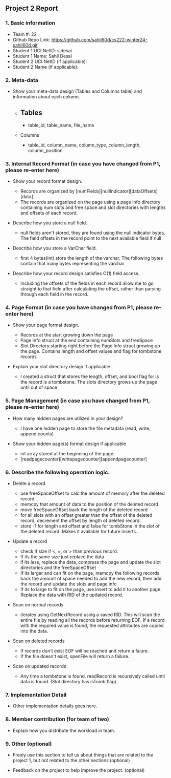 ## Project 2 Report


### 1. Basic information
 - Team #: 22
 - Github Repo Link: https://github.com/sahil60d/cs222-winter24-sahil60d.git
 - Student 1 UCI NetID: sjdesai
 - Student 1 Name: Sahil Desai
 - Student 2 UCI NetID (if applicable):
 - Student 2 Name (if applicable):

### 2. Meta-data
- Show your meta-data design (Tables and Columns table) and information about each column.
  - ## Tables
    - table_id, table_name, file_name

  - Columns
    - table_id, column_name, column_type, column_length, column_position


### 3. Internal Record Format (in case you have changed from P1, please re-enter here)
- Show your record format design.  
  - Records are organized by [numFields][nullIndicator][dataOffsets][data]
  - The records are organized on the page using a page info directory containing num slots and free space and slot directories with lengths and offsets of each record.


- Describe how you store a null field.
    - null fields aren't stored, they are found using the null indicator bytes. The field offsets in the record point to the next available field if null

- Describe how you store a VarChar field.
    - first 4 bytes(int) store the length of the varchar. The following bytes contain that many bytes representing the varchar


- Describe how your record design satisfies O(1) field access.
    - Including the offsets of the fields in each record allow me to go straight to that field after calculating the offset, rather than parsing through each field in the record. 


### 4. Page Format (in case you have changed from P1, please re-enter here)
- Show your page format design.
    - Records at the start growing down the page
    - Page Info struct at the end containing numSlots and freeSpace
    - Slot Directory starting right before the Page Info struct growing up the page. Contains length and offset values and flag for tombstone records


- Explain your slot directory design if applicable.
  - I created a struct that stores the length, offset, and bool flag for is the record is a tombstone. The slots directory grows up the page until out of space 


### 5. Page Management (in case you have changed from P1, please re-enter here)
- How many hidden pages are utilized in your design?
    - I have one hidden page to store the file metadata (read, write, append counts)


- Show your hidden page(s) format design if applicable
    - int array stored at the beginning of the page. 
    - [readpagecounter][writepagecounter][appendpagecounter]


### 6. Describe the following operation logic.
- Delete a record
    - use freeSpaceOffset to calc the amount of memory after the deleted record
    - memcpy that amount of data to the position of the deleted record
    - move freeSpaceOffset back the length of the deleted record
    - for all slots with an offset greater than the offset of the deleted record, decrement the offset by length of deleted record.
    - store -1 for length and offset and false for tombStone in the slot of the deleted record. Makes it available for future inserts.


- Update a record
  - check if size if <, =, or > than previous record.
  - If its the same size just replace the data
  - if its less, replace the data, compress the page and update the slot directories and the freeSpaceOffset
  - If its larger and can fit on the page, memcpy the following records back the amount of space needed to add the new record, then add the record and update the slots and page info
  - If its to large to fit on the page, use insert to add it to another page. Replace the data with RID of the updated record.


- Scan on normal records
    - iterates using GetNextRecord using a saved RID. This will scan the entire file by reading all the records before returning EOF. If a record with the required value is found, the requested attributes are copied into the data. 


- Scan on deleted records
    - If records don't exist EOF will be reached and return a faiure.
    - If the file doesn't exist, openFile will return a failure.


- Scan on updated records
    - Any time a tombstone is found, readRecord is recursively called until data is found. (Slot directory has isTomb flag)


### 7. Implementation Detail
- Other implementation details goes here.



### 8. Member contribution (for team of two)
- Explain how you distribute the workload in team.



### 9. Other (optional)
- Freely use this section to tell us about things that are related to the project 1, but not related to the other sections (optional)



- Feedback on the project to help improve the project. (optional)